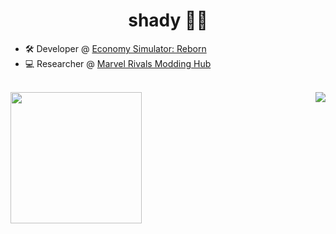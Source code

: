 <h1 align="center">shady 🐱‍👤</h1>

- 🛠 Developer @ [Economy Simulator: Reborn](https://ecsr.io/)
- 💻 Researcher @ [Marvel Rivals Modding Hub](https://discord.gg/marvelrivalsmodding)
<br>
<a href="https://github.com/u4pak">
    <img height=210 align="center" src="https://github-readme-stats.vercel.app/api?username=u4pak&show_icons=true&locale=en&theme=apprentice" />
</a>

<a href="https://github.com/u4pak">
    <img align="right" src="https://lanyard.cnrad.dev/api/876581935596589098" />
</a>

